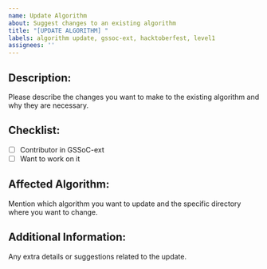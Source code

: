 ```yaml
---
name: Update Algorithm
about: Suggest changes to an existing algorithm
title: "[UPDATE ALGORITHM] "
labels: algorithm update, gssoc-ext, hacktoberfest, level1
assignees: ''
---
```


## Description:
Please describe the changes you want to make to the existing algorithm and why they are necessary.

## Checklist:
- [ ] Contributor in GSSoC-ext
- [ ] Want to work on it

## Affected Algorithm:
Mention which algorithm you want to update and the specific directory where you want to change.

## Additional Information:
Any extra details or suggestions related to the update.
